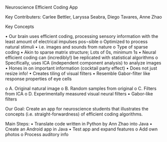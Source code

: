 Neuroscience Efficient Coding App

Key Contributers: Carlee Bettler, Laryssa Seabra, Diego Tavares, Anne Zhao 

Key Concepts

•	Our brain uses efficient coding, processing sensory information with the least amount of electrical impulses pos¬sible
  o Optimized to process natural stimuli 
    •	i.e. images and sounds from nature
  o	Type of sparse coding
•	Akin to sparse matrix structure; Lots of 0s, minimum 1s
•	Neural efficient coding can (incredibly!) be replicated with statistical algorithms
  o	Specifically, uses ICA (independent component analysis) to analyze images 
•	Hones in on important information (cocktail party effect)
•	Does not just resize info!
•	Creates tiling of visual filters 
•	Resemble Gabor-filter like response properties of eye cells 







o	A. Original natural image
o	B. Random samples from original
o	C. Filters from ICA
o	D. Experimentally measured visual neural filters
•	Gabor-like filters

Our Goal: Create an app for neuroscience students that illustrates the concepts (i.e. straight-forwardness) of efficient coding algorithms.  

Main Steps:
•	Translate code written in Python by Ann Zhao into Java
•	Create an Android app in Java
•	Test app and expand features
  o	Add own photos
  o	Process auditory info 
















 

